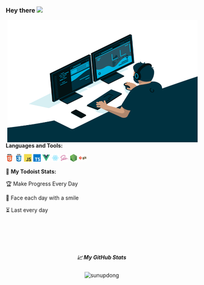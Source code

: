 ### Hey there <img src="https://media.giphy.com/media/hvRJCLFzcasrR4ia7z/giphy.gif" width="25px">


  <img align="right" alt="GIF" src="./code.gif?raw=true" width="500" height="320" />

**Languages and Tools:**  

<code><img height="20" src="https://raw.githubusercontent.com/devicons/devicon/master/icons/html5/html5-original-wordmark.svg" alt="html5"/></code>	<code><img height="20" src="https://raw.githubusercontent.com/devicons/devicon/master/icons/css3/css3-original-wordmark.svg" alt="css3"/></code>	<code><img height="20" src="https://raw.githubusercontent.com/github/explore/80688e429a7d4ef2fca1e82350fe8e3517d3494d/topics/javascript/javascript.png"></code>	<code><img height="20" src="https://raw.githubusercontent.com/devicons/devicon/master/icons/typescript/typescript-original.svg" alt="typescript"></code>	<code><img height="20" src="https://raw.githubusercontent.com/github/explore/80688e429a7d4ef2fca1e82350fe8e3517d3494d/topics/vue/vue.png"></code>	<code><img height="20" src="https://raw.githubusercontent.com/github/explore/80688e429a7d4ef2fca1e82350fe8e3517d3494d/topics/react/react.png"></code>	<code><img height="20" src="https://raw.githubusercontent.com/devicons/devicon/master/icons/sass/sass-original.svg" alt="sass"></code>	<code><img height="20" src="https://raw.githubusercontent.com/github/explore/80688e429a7d4ef2fca1e82350fe8e3517d3494d/topics/nodejs/nodejs.png"></code>	<code><img height="20" src="https://raw.githubusercontent.com/github/explore/80688e429a7d4ef2fca1e82350fe8e3517d3494d/topics/git/git.png"></code>

🚧 **My Todoist Stats:**
<!-- TODO-IST:START -->
🏆  Make Progress Every Day

🌸  Face each day with a smile      

⏳   Last every day
<!-- TODO-IST:END -->



  <h5 align="center" style="margin-top: 100px; text-align: center;">
    📈 My GitHub Stats
  </h5>

<p align="center" style="margin-top: 20px;"> <img src="https://github-readme-stats.vercel.app/api?username=sunupdong&show_icons=true&theme=gotham" alt="sunupdong" />





